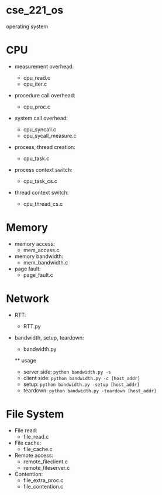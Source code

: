 # cse_221_os
operating system

# CPU
  - measurement overhead:
    - cpu_read.c
    - cpu_iter.c
    
  - procedure call overhead:
    - cpu_proc.c
    
  - system call overhead:
    - cpu_syncall.c
    - cpu_sycall_measure.c
    
  - process, thread creation:
    - cpu_task.c
  
  - process context switch:
  
    - cpu_task_cs.c
    
  - thread context switch:
  
    - cpu_thread_cs.c
    
# Memory 


 - memory access:
    - mem_access.c
 - memory bandwidth:
    - mem_bandwidth.c
 - page fault:
    - page_fault.c

# Network
  - RTT:
    - RTT.py
  - bandwidth, setup, teardown:
    - bandwidth.py
    
    ** usage
      * server side: `python bandwidth.py -s`
      * client side: `python bandwidth.py -c [host_addr]`
      * setup: `python bandwidth.py -setup [host_addr]`
      * teardown: `python bandwidth.py -teardown [host_addr]`
      
# File System
  - File read:
    - file_read.c
  - File cache:
    - file_cache.c
  - Remote access:
    - remote_fileclient.c
    - remote_fileserver.c
  - Contention:
    - file_extra_proc.c
    - file_contention.c
    
